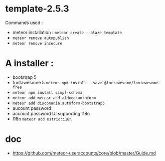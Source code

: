 # template-2.5.3

Commands used :
- meteor installation : `meteor create --blaze template`
- `meteor remove autopublish`
- `meteor remove insecure`

# A installer : 
- bootstrap 5
- fontawesome 5 `meteor npm install --save @fortawesome/fontawesome-free`
- `meteor npm install simpl-schema`
- `meteor add meteor add aldeed:autoform`
- `meteor add discomania:autoform-bootstrap5`
- aucount password
- account password UI supporting I18n
- I18n `meteor add ostrio:i18n`

# doc
- https://github.com/meteor-useraccounts/core/blob/master/Guide.md
